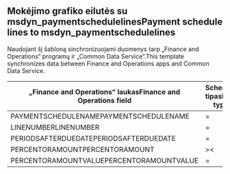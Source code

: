 ## <a name="payment-schedule-lines-to-msdyn_paymentschedulelines"></a><span data-ttu-id="09793-101">Mokėjimo grafiko eilutės su msdyn_paymentschedulelines</span><span class="sxs-lookup"><span data-stu-id="09793-101">Payment schedule lines to msdyn_paymentschedulelines</span></span>

<span data-ttu-id="09793-102">Naudojant šį šabloną sinchronizuojami duomenys tarp „Finance and Operations“ programų ir „Common Data Service“.</span><span class="sxs-lookup"><span data-stu-id="09793-102">This template synchronizes data between Finance and Operations apps and Common Data Service.</span></span>

<span data-ttu-id="09793-103">„Finance and Operations“ laukas</span><span class="sxs-lookup"><span data-stu-id="09793-103">Finance and Operations field</span></span> | <span data-ttu-id="09793-104">Schemos tipas</span><span class="sxs-lookup"><span data-stu-id="09793-104">Map type</span></span> | <span data-ttu-id="09793-105">Kitas „Dynamics 365” laukas</span><span class="sxs-lookup"><span data-stu-id="09793-105">Other Dynamics 365 field</span></span> | <span data-ttu-id="09793-106">Numatytoji reikšmė</span><span class="sxs-lookup"><span data-stu-id="09793-106">Default value</span></span>
---|---|---|---
<span data-ttu-id="09793-107">PAYMENTSCHEDULENAME</span><span class="sxs-lookup"><span data-stu-id="09793-107">PAYMENTSCHEDULENAME</span></span> | = | <span data-ttu-id="09793-108">msdyn_paymentschedule.msdyn_name</span><span class="sxs-lookup"><span data-stu-id="09793-108">msdyn_paymentschedule.msdyn_name</span></span> | 
<span data-ttu-id="09793-109">LINENUMBER</span><span class="sxs-lookup"><span data-stu-id="09793-109">LINENUMBER</span></span> | = | <span data-ttu-id="09793-110">msdyn_linenumber</span><span class="sxs-lookup"><span data-stu-id="09793-110">msdyn_linenumber</span></span> | 
<span data-ttu-id="09793-111">PERIODSAFTERDUEDATE</span><span class="sxs-lookup"><span data-stu-id="09793-111">PERIODSAFTERDUEDATE</span></span> | = | <span data-ttu-id="09793-112">msdyn_periodsafterduedate</span><span class="sxs-lookup"><span data-stu-id="09793-112">msdyn_periodsafterduedate</span></span> | 
<span data-ttu-id="09793-113">PERCENTORAMOUNT</span><span class="sxs-lookup"><span data-stu-id="09793-113">PERCENTORAMOUNT</span></span> | >< | <span data-ttu-id="09793-114">msdyn_percentoramount</span><span class="sxs-lookup"><span data-stu-id="09793-114">msdyn_percentoramount</span></span> | 
<span data-ttu-id="09793-115">PERCENTORAMOUNTVALUE</span><span class="sxs-lookup"><span data-stu-id="09793-115">PERCENTORAMOUNTVALUE</span></span> | = | <span data-ttu-id="09793-116">msdyn_percentoramountvalue</span><span class="sxs-lookup"><span data-stu-id="09793-116">msdyn_percentoramountvalue</span></span> | 
